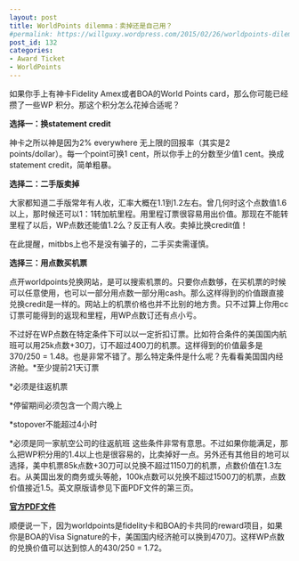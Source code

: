 ```yaml
---
layout: post
title: WorldPoints dilemma：卖掉还是自己用？
#permalink: https://willguxy.wordpress.com/2015/02/26/worldpoints-dilemma：卖掉还是自己用？/index.html
post_id: 132
categories: 
- Award Ticket
- WorldPoints
---
```


如果你手上有神卡Fidelity Amex或者BOA的World Points card，那么你可能已经攒了一些WP 积分。那这个积分怎么花掉合适呢？


**选择一：换statement credit**

神卡之所以神是因为2% everywhere 无上限的回报率（其实是2 points/dollar）。每一个point可换1 cent，所以你手上的分数至少值1 cent。换成statement credit，简单粗暴。


**选择二：二手版卖掉**


大家都知道二手版常年有人收，汇率大概在1.1到1.2左右。曾几何时这个点数值1.6以上，那时候还可以1：1转加航里程。用里程订票很容易用出价值。那现在不能转里程了以后，WP点数还能值1.2么？反正有人收。卖掉比换credit值！

在此提醒，mitbbs上也不是没有骗子的，二手买卖需谨慎。


**选择三：用点数买机票**

点开worldpoints兑换网站，是可以搜索机票的。只要你点数够，在买机票的时候可以任意使用，也可以一部分用点数一部分用cash。那么这样得到的价值跟直接兑换credit是一样的。网站上的机票价格也并不比别的地方贵。只不过算上你用cc订票可能得到的返现和里程，用WP点数订还有点小亏。

不过好在WP点数在特定条件下可以以一定折扣订票。比如符合条件的美国国内航班可以用25k点数+30刀，订不超过400刀的机票。这样得到的价值最多是370/250 = 1.48。也是非常不错了。那么特定条件是什么呢？先看看美国国内经济舱。*至少提前21天订票

	
*必须是往返机票

	
*停留期间必须包含一个周六晚上

	
*stopover不能超过4小时

	
*必须是同一家航空公司的往返航班
这些条件非常有意思。不过如果你能满足，那么把WP积分用的1.4以上也是很容易的，比卖掉好一点。另外还有其他目的地可以选择，美中机票85k点数+30刀可以兑换不超过1150刀的机票，点数价值在1.3左右。从美国出发的商务或头等舱，100k点数可以兑换不超过1500刀的机票，点数价值接近1.5。英文原版请参见下面PDF文件的第三页。


**[官方PDF文件](https://www.managerewardsonline.bankofamerica.com/cms/published/root/rps/pdf/BACWPEng044461Nov2014.pdf)**


顺便说一下，因为worldpoints是fidelity卡和BOA的卡共同的reward项目，如果你是BOA的Visa Signature的卡，美国国内经济舱可以换到470刀。这样WP点数的兑换价值可以达到惊人的430/250 = 1.72。